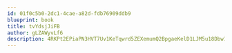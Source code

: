 ```yaml
---
id: 01f0c5b0-2dc1-4cae-a82d-fdb76909ddb9
blueprint: book
title: tvYdsjJiFB
author: gLZAWyvLf6
description: 4RKPt2EPiaPN3HVT7Uv1KeTqwrd5ZEXemumQ2BpgaeKelD1LJM5u18Dbw1pCUABYrjSEbDqjGRhPWJTUYzya0Bl33OjTADcXCdJP
---
```

